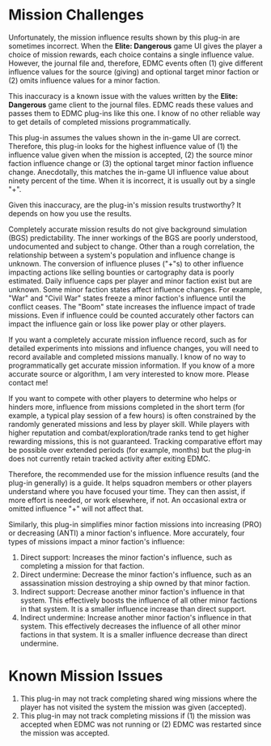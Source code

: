 # Mission Challenges

Unfortunately, the mission influence results shown by this plug-in are sometimes incorrect. When the **Elite: Dangerous** game UI gives the player a choice of mission rewards, each choice contains a single influence value. However, the journal file and, therefore, EDMC events often (1) give different influence values for the source (giving) and optional target minor faction or (2) omits influence values for a minor faction.

This inaccuracy is a known issue with the values written by the **Elite: Dangerous** game client to the journal files. EDMC reads these values and passes them to EDMC plug-ins like this one. I know of no other reliable way to get details of completed missions programmatically.

This plug-in assumes the values shown in the in-game UI are correct. Therefore, this plug-in looks for the highest influence value of (1) the influence value given when the mission is accepted, (2) the source minor faction influence change or (3) the optional target minor faction influence change. Anecdotally, this matches the in-game UI influence value about ninety percent of the time. When it is incorrect, it is usually out by a single "+".

Given this inaccuracy, are the plug-in's mission results trustworthy? It depends on how you use the results.

Completely accurate mission results do not give background simulation (BGS) predictability. The inner workings of the BGS are poorly understood, undocumented and subject to change. Other than a rough correlation, the relationship between a system's population and influence change is unknown. The conversion of influence pluses ("+"s) to other influence impacting actions like selling bounties or cartography data is poorly estimated. Daily influence caps per player and minor faction exist but are unknown. Some minor faction states affect influence changes. For example, "War" and "Civil War" states freeze a minor faction's influence until the conflict ceases. The "Boom" state increases the influence impact of trade missions. Even if influence could be counted accurately other factors can impact the influence gain or loss like power play or other players.

If you want a completely accurate mission influence record, such as for detailed experiments into missions and influence changes, you will need to record available and completed missions manually. I know of no way to programmatically get accurate mission information. If you know of a more accurate source or algorithm, I am very interested to know more. Please contact me!

If you want to compete with other players to determine who helps or hinders more, influence from missions completed in the short term (for example, a typical play session of a few hours) is often constrained by the randomly generated missions and less by player skill. While players with higher reputation and combat/exploration/trade ranks tend to get higher rewarding missions, this is not guaranteed. Tracking comparative effort may be possible over extended periods (for example, months) but the plug-in does not currently retain tracked activity after exiting EDMC.

Therefore, the recommended use for the mission influence results (and the plug-in generally) is a guide. It helps squadron members or other players understand where you have focused your time. They can then assist, if more effort is needed, or work elsewhere, if not. An occasional extra or omitted influence "+" will not affect that.

Similarly, this plug-in simplifies minor faction missions into increasing (PRO) or decreasing (ANTI) a minor faction's influence. More accurately, four types of missions impact a minor faction's influence:
1.	Direct support: Increases the minor faction's influence, such as completing a mission for that faction.
2.	Direct undermine: Decrease the minor faction's influence, such as an assassination mission destroying a ship owned by that minor faction.
3.	Indirect support: Decrease another minor faction's influence in that system. This effectively boosts the influence of all other minor factions in that system. It is a smaller influence increase than direct support.
4.	Indirect undermine: Increase another minor faction's influence in that system. This effectively decreases the influence of all other minor factions in that system. It is a smaller influence decrease than direct undermine.

# Known Mission Issues

1. This plug-in may not track completing shared wing missions where the player has not visited the system the mission was given (accepted).
2. This plug-in may not track completing missions if (1) the mission was accepted when EDMC was not running or (2) EDMC was restarted since the mission was accepted.
